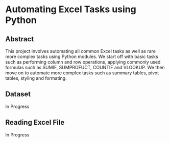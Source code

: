 # Automating Excel Tasks using Python

## Abstract 
This project involves automating all common Excel tasks as well as rare more complex tasks using Python modules. We start off with basic tasks such as performing column and row operations, applying commonly used formulas such as SUMIF, SUMPROFUCT, COUNTIF and VLOOKUP. We then move on to automate more complex tasks such as summary tables, pivot tables, styling and formating. 

## Dataset
In Progress

## Reading Excel File
In Progress
